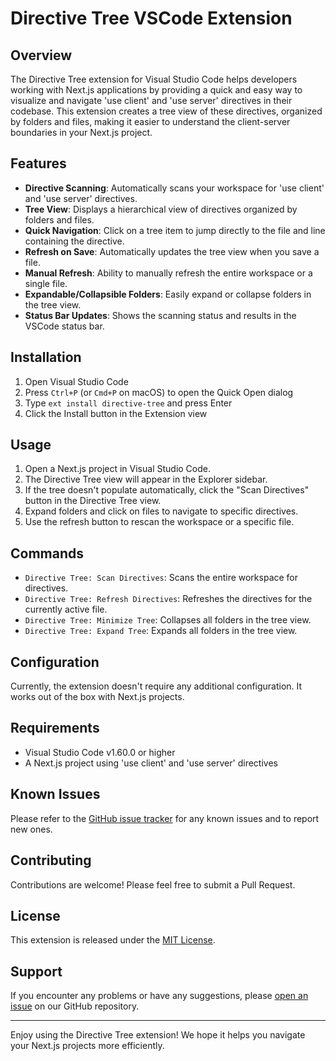 # Directive Tree VSCode Extension



## Overview

The Directive Tree extension for Visual Studio Code helps developers working with Next.js applications by providing a quick and easy way to visualize and navigate 'use client' and 'use server' directives in their codebase. This extension creates a tree view of these directives, organized by folders and files, making it easier to understand the client-server boundaries in your Next.js project.

## Features

- **Directive Scanning**: Automatically scans your workspace for 'use client' and 'use server' directives.
- **Tree View**: Displays a hierarchical view of directives organized by folders and files.
- **Quick Navigation**: Click on a tree item to jump directly to the file and line containing the directive.
- **Refresh on Save**: Automatically updates the tree view when you save a file.
- **Manual Refresh**: Ability to manually refresh the entire workspace or a single file.
- **Expandable/Collapsible Folders**: Easily expand or collapse folders in the tree view.
- **Status Bar Updates**: Shows the scanning status and results in the VSCode status bar.

## Installation

1. Open Visual Studio Code
2. Press `Ctrl+P` (or `Cmd+P` on macOS) to open the Quick Open dialog
3. Type `ext install directive-tree` and press Enter
4. Click the Install button in the Extension view

## Usage

1. Open a Next.js project in Visual Studio Code.
2. The Directive Tree view will appear in the Explorer sidebar.
3. If the tree doesn't populate automatically, click the "Scan Directives" button in the Directive Tree view.
4. Expand folders and click on files to navigate to specific directives.
5. Use the refresh button to rescan the workspace or a specific file.

## Commands

- `Directive Tree: Scan Directives`: Scans the entire workspace for directives.
- `Directive Tree: Refresh Directives`: Refreshes the directives for the currently active file.
- `Directive Tree: Minimize Tree`: Collapses all folders in the tree view.
- `Directive Tree: Expand Tree`: Expands all folders in the tree view.

## Configuration

Currently, the extension doesn't require any additional configuration. It works out of the box with Next.js projects.

## Requirements

- Visual Studio Code v1.60.0 or higher
- A Next.js project using 'use client' and 'use server' directives

## Known Issues

Please refer to the [GitHub issue tracker](https://github.com/yourusername/directive-tree/issues) for any known issues and to report new ones.

## Contributing

Contributions are welcome! Please feel free to submit a Pull Request.

## License

This extension is released under the [MIT License](LICENSE).

## Support

If you encounter any problems or have any suggestions, please [open an issue](https://github.com/yourusername/directive-tree/issues) on our GitHub repository.

---

Enjoy using the Directive Tree extension! We hope it helps you navigate your Next.js projects more efficiently.
